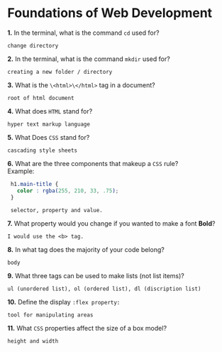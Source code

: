# Foundations of Web Development

**1.** In the terminal, what is the command `cd` used for?
<!-- enter you answer in the space below -->
```
change directory
```

**2.** In the terminal, what is the command `mkdir` used for?
<!-- enter you answer in the space below -->
```
creating a new folder / directory
```

**3.** What is the `\<html>\</html>` tag in a document?
<!-- enter you answer in the space below -->
```
root of html document
```

**4.** What does `HTML` stand for?
<!-- enter you answer in the space below -->
```
hyper text markup language
```

**5.** What Does `CSS` stand for?
<!-- enter you answer in the space below -->
```
cascading style sheets
```

**6.** What are the three components that makeup a `CSS` rule? <br> Example:
```css
 h1.main-title {
   color : rgba(255, 210, 33, .75);
 }
```
<!-- enter you answer in the space below -->
```
 selector, property and value.

```

**7.** What property would you change if you wanted to make a font **Bold**?
<!-- enter you answer in the space below -->
```
I would use the <b> tag.
```

**8.** In what tag does the majority of your code belong?
<!-- enter you answer in the space below -->
```
body
```

**9.** What three tags can be used to make lists (not list items)?
<!-- enter you answer in the space below -->
```
ul (unordered list), ol (ordered list), dl (discription list)
```

**10.** Define the display `:flex property:`
<!-- enter you answer in the space below -->
```
tool for manipulating areas
```

**11.** What `CSS` properties affect the size of a box model?
<!-- enter you answer in the space below -->
```
height and width
```